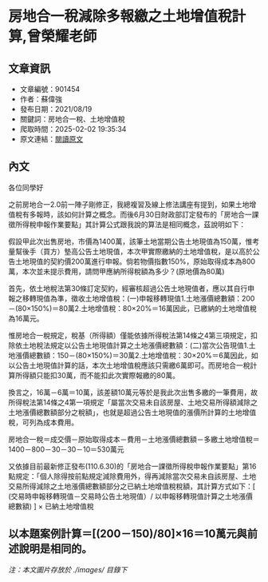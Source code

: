 # 房地合一稅減除多報繳之土地增值稅計算,曾榮耀老師

## 文章資訊
- 文章編號：901454
- 作者：蘇偉強
- 發布日期：2021/08/19
- 關鍵詞：房地合一稅、土地增值稅
- 爬取時間：2025-02-02 19:35:34
- 原文連結：[閱讀原文](https://real-estate.get.com.tw/Columns/detail.aspx?no=901454)

## 內文
各位同學好

之前房地合一2.0前一陣子剛修正，我總複習及線上修法講座有提到，如果土地增值稅有多報時，該如何計算之概念。而後6月30日財政部訂定發布的「房地合一課徵所得稅申報作業要點」其計算公式跟我說的算法是相同概念，茲說明如下：

假設甲此次出售房地，市價為1400萬，該筆土地當期公告土地現值為150萬，惟考量幫後手（買方）墊高公告土地現值，本次甲實際繳納的土地增值稅，是以高於公告土地現值的契約價200萬進行申報。倘若物價指數150%，原始取得成本為800萬，本次並未提示費用，請問甲應納所得稅額為多少？(原地價為80萬)

首先，依土地稅法第30條訂定契約，經審核超過公告土地現值者，應以其自行申報之移轉現值為準，徵收土地增值稅：(一)申報移轉現值1.土地漲價總數額：200－(80×150%)＝80萬2.土地增值稅：80×20%＝16萬因此，已繳納的土地增值稅為16萬元。

惟房地合一稅規定，稅基（所得額）僅能依據所得稅法第14條之4第三項規定，扣除依土地稅法規定以公告土地現值計算之土地漲價總數額：(二)當次公告現值1.土地漲價總數額：150－(80×150%)＝30萬2.土地增值稅：30×20%＝6萬因此，如以公告土地現值計算的話，本次土地增值稅應該只需繳6萬即可。而房地合一稅計算所得額只能扣30萬，而不能扣此次實際報繳的80萬。

換言之，16萬－6萬＝10萬，該差額10萬元等於是我此次出售多繳的一筆費用，故所得稅法第14條之4第一項規定「屬當次交易未自該房屋、土地交易所得額減除之土地漲價總數額部分之稅額」，也就是超過公告土地現值的漲價所計算的土地增值稅，可列為成本費用。

房地合一稅＝成交價－原始取得成本－費用－土地漲價總數額－多繳土地增值稅＝1400－800－30－30－10＝530萬元

又依據目前最新修正發布(110.6.30)的「房地合一課徵所得稅申報作業要點」第16點規定：「個人除得按前點規定減除費用外，得再減除當次交易未自該房屋、土地交易所得減除之土地漲價總數額部分之已納土地增值稅稅額，其計算方式如下：[ (交易時申報移轉現值－交易時公告土地現值）/ 以申報移轉現值計算之土地漲價總數額) ] × 已納土地增值稅

以本題案例計算＝[(200－150)/80]×16＝10萬元與前述說明是相同的。
---
*注：本文圖片存放於 ./images/ 目錄下*
